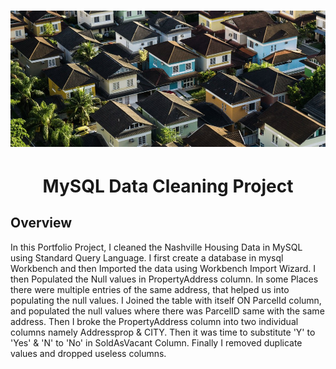 **<h1 style="text-align: left;">![image](mysql_project/1.jpg)</h1>**
**<h1 style="text-align: center;"> MySQL Data Cleaning Project</h1>**

## Overview
In this Portfolio Project, I cleaned the Nashville Housing Data in MySQL using Standard Query Language. I first create a database in mysql Workbench and then Imported the data using Workbench Import Wizard. I then Populated the Null values in PropertyAddress column. In some Places there were multiple entries of the same address, that helped us into populating the null values. I Joined the table with itself ON ParcelId column, and populated the null values where there was ParcelID same with the same address. Then I broke the PropertyAddress column into two individual columns namely Addressprop & CITY. Then it was time to substitute 'Y' to 'Yes' & 'N' to 'No' in SoldAsVacant Column. Finally I removed duplicate values and dropped useless columns.
